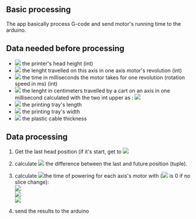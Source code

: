 ## Basic processing
The app basically process G-code and send motor's running time to the arduino.

## Data needed before processing
* <img src="https://render.githubusercontent.com/render/math?math=H"> the printer's head height (int)
* <img src="https://render.githubusercontent.com/render/math?math=L"> the lenght travelled on this axis in one axis motor's revolution (int)
* <img src="https://render.githubusercontent.com/render/math?math=T"> the time in milliseconds the motor takes for one revolution (rotation speed in ms) (int)
* <img src="https://render.githubusercontent.com/render/math?math=v"> the lenght in centimeters travelled by a cart on an axis in one millisecond calculated with the two int upper as :
	<img src="https://render.githubusercontent.com/render/math?math=v = \frac{L}{R}">
* <img src="https://render.githubusercontent.com/render/math?math=Z"> the printing tray's length
* <img src="https://render.githubusercontent.com/render/math?math=X"> the printing tray's width
* <img src="https://render.githubusercontent.com/render/math?math=P"> the plastic cable thickness 
## Data processing
1. Get the last head position (if it's start, get to <img src="https://render.githubusercontent.com/render/math?math=x = \frac{X}{2}; z = \frac{Z}{2}; Y = H+P )">
	
2. calculate <img src="https://render.githubusercontent.com/render/math?math=\Delta"> the difference between the last and future position (tuple).
3. calculate <img src="https://render.githubusercontent.com/render/math?math=t">the time of powering for each axis's motor with (<img src="https://render.githubusercontent.com/render/math?math=tz"> is 0 if no slice change):
	<br>
	<img src="https://render.githubusercontent.com/render/math?math=tx = v*\Delta{x}">
	<br>
	<img src="https://render.githubusercontent.com/render/math?math=ty=v*\Delta{y}">
	<br>
	<img src="https://render.githubusercontent.com/render/math?math=tz = v*\Delta{z}">
	
4. send the results to the arduino
